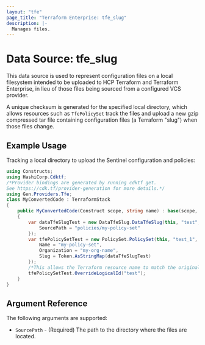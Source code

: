 ```yaml
---
layout: "tfe"
page_title: "Terraform Enterprise: tfe_slug"
description: |-
  Manages files.
---
```

# Data Source: tfe_slug

This data source is used to represent configuration files on a local filesystem
intended to be uploaded to HCP Terraform and Terraform Enterprise, in lieu of those files being
sourced from a configured VCS provider.

A unique checksum is generated for the specified local directory, which allows
resources such as `TfePolicySet` track the files and upload a new gzip compressed
tar file containing configuration files (a Terraform "slug") when those files change.

## Example Usage

Tracking a local directory to upload the Sentinel configuration and policies:

```csharp
using Constructs;
using HashiCorp.Cdktf;
/*Provider bindings are generated by running cdktf get.
See https://cdk.tf/provider-generation for more details.*/
using Gen.Providers.Tfe;
class MyConvertedCode : TerraformStack
{
    public MyConvertedCode(Construct scope, string name) : base(scope, name)
    {
        var dataTfeSlugTest = new DataTfeSlug.DataTfeSlug(this, "test", new DataTfeSlugConfig {
            SourcePath = "policies/my-policy-set"
        });
        var tfePolicySetTest = new PolicySet.PolicySet(this, "test_1", new PolicySetConfig {
            Name = "my-policy-set",
            Organization = "my-org-name",
            Slug = Token.AsStringMap(dataTfeSlugTest)
        });
        /*This allows the Terraform resource name to match the original name. You can remove the call if you don't need them to match.*/
        tfePolicySetTest.OverrideLogicalId("test");
    }
}
```

## Argument Reference

The following arguments are supported:

* `SourcePath` - (Required) The path to the directory where the files are located.

<!-- cache-key: cdktf-0.17.0-pre.15 input-8546d8f7537661b4b2d4d594c4cb0f6ebd1b0e70ae9e1bcc6e145f33bd763e70 -->